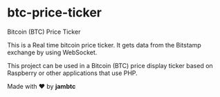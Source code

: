 # btc-price-ticker
Bitcoin (BTC) Price Ticker

This is a Real time bitcoin price ticker.
It gets data from the Bitstamp exchange by using WebSocket.

This project can be used in a Bitcoin (BTC) price display ticker based on Raspberry or other applications that use PHP.  





Made with ❤️ by **jambtc**
